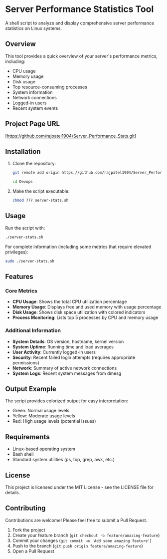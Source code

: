 # Server Performance Statistics Tool

A shell script to analyze and display comprehensive server performance statistics on Linux systems.

## Overview

This tool provides a quick overview of your server's performance metrics, including:

- CPU usage
- Memory usage
- Disk usage
- Top resource-consuming processes
- System information
- Network connections
- Logged-in users
- Recent system events

## Project Page URL

[https://github.com/rajpatel1904/Server_Performance_Stats.git]

## Installation

1. Clone the repository:
   ```bash
   git remote add origin https://github.com/rajpatel1904/Server_Performance_Stats.git

   cd Devops
   ```

2. Make the script executable:
   ```bash
   chmod 777 server-stats.sh
   ```

## Usage

Run the script with:

```bash
./server-stats.sh
```

For complete information (including some metrics that require elevated privileges):

```bash
sudo ./server-stats.sh
```

## Features

### Core Metrics

- **CPU Usage**: Shows the total CPU utilization percentage
- **Memory Usage**: Displays free and used memory with usage percentage
- **Disk Usage**: Shows disk space utilization with colored indicators
- **Process Monitoring**: Lists top 5 processes by CPU and memory usage

### Additional Information

- **System Details**: OS version, hostname, kernel version
- **System Uptime**: Running time and load averages
- **User Activity**: Currently logged-in users
- **Security**: Recent failed login attempts (requires appropriate permissions)
- **Network**: Summary of active network connections
- **System Logs**: Recent system messages from dmesg

## Output Example

The script provides colorized output for easy interpretation:
- Green: Normal usage levels
- Yellow: Moderate usage levels
- Red: High usage levels (potential issues)

## Requirements

- Linux-based operating system
- Bash shell
- Standard system utilities (ps, top, grep, awk, etc.)

## License

This project is licensed under the MIT License - see the LICENSE file for details.

## Contributing

Contributions are welcome! Please feel free to submit a Pull Request.

1. Fork the project
2. Create your feature branch (`git checkout -b feature/amazing-feature`)
3. Commit your changes (`git commit -m 'Add some amazing feature'`)
4. Push to the branch (`git push origin feature/amazing-feature`)
5. Open a Pull Request
